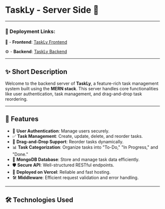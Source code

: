 # TaskLy - Server Side 🚀

---

### 🔗 Deployment Links:
🎨 - **Frontend**: [TaskLy Frontend](https://task-management-ae3a9.web.app) 

⚙️ - **Backend**: [TaskLy Backend](https://task-management-server-plum-phi.vercel.app) 

---

## ✨ Short Description
Welcome to the backend server of **TaskLy**, a feature-rich task management system built using the **MERN stack**. This server handles core functionalities like user authentication, task management, and drag-and-drop task reordering.

---

## 🌟 Features

- 🔐 **User Authentication**: Manage users securely.
- ✅ **Task Management**: Create, update, delete, and reorder tasks.
- 🔄 **Drag-and-Drop Support**: Reorder tasks dynamically.
- 📊 **Task Categorization**: Organize tasks into "To-Do," "In Progress," and "Done."
- 📁 **MongoDB Database**: Store and manage task data efficiently.
- 🛡️ **Secure API**: Well-structured RESTful endpoints.
- 🚀 **Deployed on Vercel**: Reliable and fast hosting.
- 🛠️ **Middleware**: Efficient request validation and error handling.

---

## 🛠️ Technologies Used

- **Backend Framework**: Node.js with Express.js 🟩
- **Database**: MongoDB 🍃
- **Authentication**: Firebase 🔐
- **Deployment**: Vercel 🌍
- **Language**: JavaScript (ES6+) 🟨

---

## 🚏 API Endpoints

### 🏷️ Users

- **Register a User**
  - `POST /users`
  - **Request Body:** `{ email, name }`
  - **Response:** `{ message: string, insertedId: string | null }`

### 📌 Tasks

- **Create a Task**
  - `POST /tasks`
  - **Request Body:** `{ name, description, status, createdBy }`
  - **Response:** `{ insertedId: string }`

- **Get All Tasks by User**
  - `GET /tasks/:email`
  - **Response:** `[ { ...taskDetails } ]`

- **Get Tasks by Status**
  - `GET /todo-tasks/:email`
  - `GET /in-progress-tasks/:email`
  - `GET /done-tasks/:email`
  - **Response:** `[ { ...taskDetails } ]`

- **Update a Task**
  - `PUT /tasks/:id`
  - **Request Body:** `{ name, description }`
  - **Response:** `{ matchedCount, modifiedCount }`

- **Update Task Status and Order**
  - `PUT /drag-update/tasks/:id`
  - **Request Body:** `{ status, order }`
  - **Response:** `{ matchedCount, modifiedCount }`

- **Reorder Multiple Tasks**
  - `PUT /reorder-tasks`
  - **Request Body:** `{ tasks: [{ id, order }] }`
  - **Response:** `{ matchedCount, modifiedCount }`

- **Delete a Task**
  - `DELETE /tasks/:id`
  - **Response:** `{ deletedCount }`

---

## 🌀 NPM Packages Used

- [express](https://www.npmjs.com/package/express): Web framework for building the server.
- [mongodb](https://www.npmjs.com/package/mongodb): MongoDB driver for database integration.
- [dotenv](https://www.npmjs.com/package/dotenv): Loads environment variables from a `.env` file.
- [cors](https://www.npmjs.com/package/cors): Enables secure cross-origin requests.
- [morgan](https://www.npmjs.com/package/morgan): HTTP request logger middleware.

---

## 🙌 Acknowledgments

Special thanks to all open-source libraries and tools used in this project! 💜

---

## 📧 Contact Me for More

Feel free to explore and contribute to this repository. Happy coding! 😊

## 🤝 Thank You

